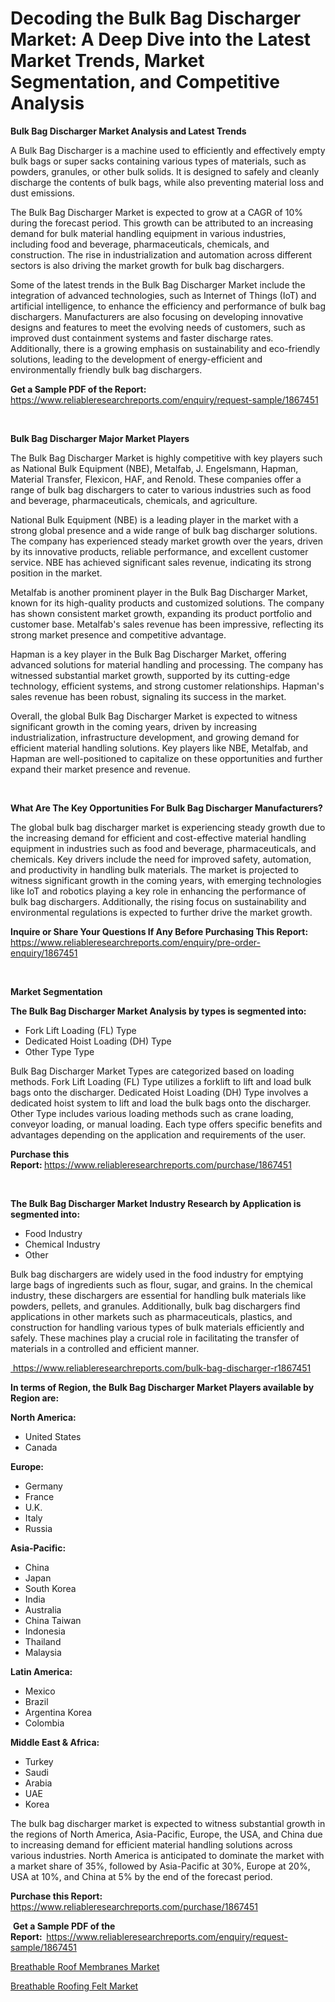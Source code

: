 <p><h1>Decoding the Bulk Bag Discharger Market: A Deep Dive into the Latest Market Trends, Market Segmentation, and Competitive Analysis</h1></p><p><strong>Bulk Bag Discharger Market Analysis and Latest Trends</strong></p>
<p><p>A Bulk Bag Discharger is a machine used to efficiently and effectively empty bulk bags or super sacks containing various types of materials, such as powders, granules, or other bulk solids. It is designed to safely and cleanly discharge the contents of bulk bags, while also preventing material loss and dust emissions.</p><p>The Bulk Bag Discharger Market is expected to grow at a CAGR of 10% during the forecast period. This growth can be attributed to an increasing demand for bulk material handling equipment in various industries, including food and beverage, pharmaceuticals, chemicals, and construction. The rise in industrialization and automation across different sectors is also driving the market growth for bulk bag dischargers.</p><p>Some of the latest trends in the Bulk Bag Discharger Market include the integration of advanced technologies, such as Internet of Things (IoT) and artificial intelligence, to enhance the efficiency and performance of bulk bag dischargers. Manufacturers are also focusing on developing innovative designs and features to meet the evolving needs of customers, such as improved dust containment systems and faster discharge rates. Additionally, there is a growing emphasis on sustainability and eco-friendly solutions, leading to the development of energy-efficient and environmentally friendly bulk bag dischargers.</p></p>
<p><strong>Get a Sample PDF of the Report:&nbsp;</strong> <a href="https://www.reliableresearchreports.com/enquiry/request-sample/1867451">https://www.reliableresearchreports.com/enquiry/request-sample/1867451</a></p>
<p>&nbsp;</p>
<p><strong>Bulk Bag Discharger Major Market Players</strong></p>
<p><p>The Bulk Bag Discharger Market is highly competitive with key players such as National Bulk Equipment (NBE), Metalfab, J. Engelsmann, Hapman, Material Transfer, Flexicon, HAF, and Renold. These companies offer a range of bulk bag dischargers to cater to various industries such as food and beverage, pharmaceuticals, chemicals, and agriculture.</p><p>National Bulk Equipment (NBE) is a leading player in the market with a strong global presence and a wide range of bulk bag discharger solutions. The company has experienced steady market growth over the years, driven by its innovative products, reliable performance, and excellent customer service. NBE has achieved significant sales revenue, indicating its strong position in the market.</p><p>Metalfab is another prominent player in the Bulk Bag Discharger Market, known for its high-quality products and customized solutions. The company has shown consistent market growth, expanding its product portfolio and customer base. Metalfab's sales revenue has been impressive, reflecting its strong market presence and competitive advantage.</p><p>Hapman is a key player in the Bulk Bag Discharger Market, offering advanced solutions for material handling and processing. The company has witnessed substantial market growth, supported by its cutting-edge technology, efficient systems, and strong customer relationships. Hapman's sales revenue has been robust, signaling its success in the market.</p><p>Overall, the global Bulk Bag Discharger Market is expected to witness significant growth in the coming years, driven by increasing industrialization, infrastructure development, and growing demand for efficient material handling solutions. Key players like NBE, Metalfab, and Hapman are well-positioned to capitalize on these opportunities and further expand their market presence and revenue.</p></p>
<p>&nbsp;</p>
<p><strong>What Are The Key Opportunities For Bulk Bag Discharger Manufacturers?</strong></p>
<p><p>The global bulk bag discharger market is experiencing steady growth due to the increasing demand for efficient and cost-effective material handling equipment in industries such as food and beverage, pharmaceuticals, and chemicals. Key drivers include the need for improved safety, automation, and productivity in handling bulk materials. The market is projected to witness significant growth in the coming years, with emerging technologies like IoT and robotics playing a key role in enhancing the performance of bulk bag dischargers. Additionally, the rising focus on sustainability and environmental regulations is expected to further drive the market growth.</p></p>
<p><strong>Inquire or Share Your Questions If Any Before Purchasing This Report:</strong> <a href="https://www.reliableresearchreports.com/enquiry/pre-order-enquiry/1867451">https://www.reliableresearchreports.com/enquiry/pre-order-enquiry/1867451</a></p>
<p>&nbsp;</p>
<p><strong>Market Segmentation</strong></p>
<p><strong>The Bulk Bag Discharger Market Analysis by types is segmented into:</strong></p>
<p><ul><li>Fork Lift Loading (FL) Type</li><li>Dedicated Hoist Loading (DH) Type</li><li>Other Type Type</li></ul></p>
<p><p>Bulk Bag Discharger Market Types are categorized based on loading methods. Fork Lift Loading (FL) Type utilizes a forklift to lift and load bulk bags onto the discharger. Dedicated Hoist Loading (DH) Type involves a dedicated hoist system to lift and load the bulk bags onto the discharger. Other Type includes various loading methods such as crane loading, conveyor loading, or manual loading. Each type offers specific benefits and advantages depending on the application and requirements of the user.</p></p>
<p><strong>Purchase this Report:&nbsp;</strong><a href="https://www.reliableresearchreports.com/purchase/1867451">https://www.reliableresearchreports.com/purchase/1867451</a></p>
<p>&nbsp;</p>
<p><strong>The Bulk Bag Discharger Market Industry Research by Application is segmented into:</strong></p>
<p><ul><li>Food Industry</li><li>Chemical Industry</li><li>Other</li></ul></p>
<p><p>Bulk bag dischargers are widely used in the food industry for emptying large bags of ingredients such as flour, sugar, and grains. In the chemical industry, these dischargers are essential for handling bulk materials like powders, pellets, and granules. Additionally, bulk bag dischargers find applications in other markets such as pharmaceuticals, plastics, and construction for handling various types of bulk materials efficiently and safely. These machines play a crucial role in facilitating the transfer of materials in a controlled and efficient manner.</p></p>
<p><a href="https://www.reliableresearchreports.com/bulk-bag-discharger-r1867451">&nbsp;https://www.reliableresearchreports.com/bulk-bag-discharger-r1867451</a></p>
<p><strong>In terms of Region, the Bulk Bag Discharger Market Players available by Region are:</strong></p>
<p>
    <p> <strong> North America: </strong>
        <ul>
            <li>United States</li>
            <li>Canada</li>
        </ul>
        </p> 
    <p> <strong> Europe: </strong>
        <ul>
            <li>Germany</li>
            <li>France</li>
            <li>U.K.</li>
            <li>Italy</li>
            <li>Russia</li>
        </ul>
        </p> 
    <p> <strong> Asia-Pacific: </strong>
        <ul>
            <li>China</li>
            <li>Japan</li>
            <li>South Korea</li>
            <li>India</li>
            <li>Australia</li>
            <li>China Taiwan</li>
            <li>Indonesia</li>
            <li>Thailand</li>
            <li>Malaysia</li>
        </ul>
        </p> 
    <p> <strong> Latin America: </strong>
        <ul>
            <li>Mexico</li>
            <li>Brazil</li>
            <li>Argentina Korea</li>
            <li>Colombia</li>
        </ul>
        </p> 
    <p> <strong> Middle East & Africa: </strong>
        <ul>
            <li>Turkey</li>
            <li>Saudi</li>
            <li>Arabia</li>
            <li>UAE</li>
            <li>Korea</li>
        </ul>
    </p>
    </p>
<p><p>The bulk bag discharger market is expected to witness substantial growth in the regions of North America, Asia-Pacific, Europe, the USA, and China due to increasing demand for efficient material handling solutions across various industries. North America is anticipated to dominate the market with a market share of 35%, followed by Asia-Pacific at 30%, Europe at 20%, USA at 10%, and China at 5% by the end of the forecast period.</p></p>
<p><strong>Purchase this Report: </strong><a href="https://www.reliableresearchreports.com/purchase/1867451">https://www.reliableresearchreports.com/purchase/1867451</a></p>
<p>&nbsp;<strong>Get a Sample PDF of the Report:&nbsp;&nbsp;</strong><a href="https://www.reliableresearchreports.com/enquiry/request-sample/1867451">https://www.reliableresearchreports.com/enquiry/request-sample/1867451</a></p>
<p><strong></strong></p>
<p><p><a href="https://issuu.com/reportprime-2/docs/breathable-roof-membranes-market-size-2030.pptx">Breathable Roof Membranes Market</a></p><p><a href="https://issuu.com/reportprime-2/docs/breathable-roofing-felt-market-size-2030.pptx">Breathable Roofing Felt Market</a></p></p>